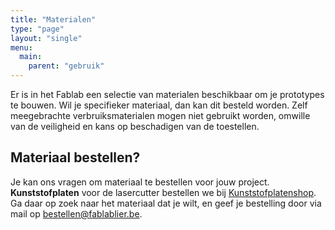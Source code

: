 ```yaml
---
title: "Materialen"
type: "page"
layout: "single"
menu: 
  main:
    parent: "gebruik"
---
```


Er is in het Fablab een selectie van materialen beschikbaar om je prototypes te bouwen. Wil je specifieker materiaal, dan kan dit besteld worden. Zelf meegebrachte verbruiksmaterialen mogen niet gebruikt worden, omwille van de veiligheid en kans op beschadigen van de toestellen.

## Materiaal bestellen?
Je kan ons vragen om materiaal te bestellen voor jouw project.
**Kunststofplaten** voor de lasercutter bestellen we bij [Kunststofplatenshop](https://kunststofplatenshop.nl/plexiglas-plaat/). Ga daar op zoek naar het materiaal dat je wilt, en geef je bestelling door via mail op <bestellen@fablablier.be>.